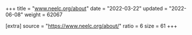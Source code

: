 +++
title = "www.neelc.org/about"
date = "2022-03-22"
updated = "2022-06-08"
weight = 62067

[extra]
source = "https://www.neelc.org/about/"
ratio = 6
size = 61
+++
